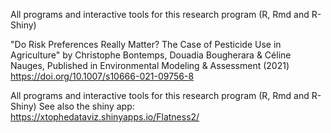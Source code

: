 All programs and interactive tools for this research program (R, Rmd and R-Shiny)

"Do Risk Preferences Really Matter? The Case of Pesticide Use in Agriculture" 
by Christophe Bontemps,  Douadia Bougherara & Céline Nauges, Published in Environmental Modeling & Assessment (2021) 
https://doi.org/10.1007/s10666-021-09756-8

All programs and interactive tools for this research program (R, Rmd and R-Shiny)
See also the shiny app: https://xtophedataviz.shinyapps.io/Flatness2/
